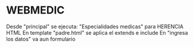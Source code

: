 # WEBMEDIC
Desde "principal" se ejecuta: "Especialidades medicas" para HERENCIA HTML En template "padre.html" se aplica el extends e include En "ingresa los datos" va aun formulario
